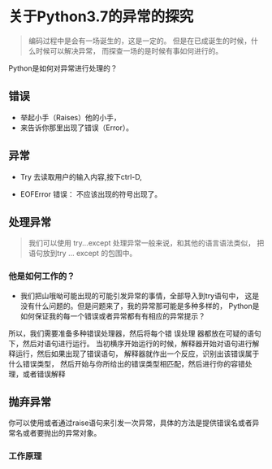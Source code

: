 # 关于Python3.7的异常的探究


>   编码过程中是会有一场诞生的，这是一定的。
    但是在已成诞生的时候，什么时候可以解决异常，
    而探查一场的是时候有事如何进行的。
    
Python是如何对异常进行处理的？

## 错误

* 举起小手（Raises）他的小手，
* 来告诉你那里出现了错误（Error）。

## 异常

* Try 去读取用户的输入内容,按下ctrl-D,

* EOFError 错误： 不应该出现的符号出现了。

## 处理异常

> 我们可以使用 try...except 处理异常一般来说，和其他的语言语法类似，
把语句放到try ... except 的包围中。

### 他是如何工作的？

* 我们把山哦呦可能出现的可能引发异常的事情，全部导入到try语句中，
这是没有什么问题的。但是问题来了，我的异常那可能是多种多样的，
Python是如何保证我的每一个错误或者异常都有有相应的异常提示？

所以，我们需要准备多种错误处理器，然后将每个错 误处理 器都放在可疑的语句下，然后对语句进行运行。
当初横序开始运行的时候，解释器开始对语句进行解释运行，然后如果出现了错误语句，
解释器就作出一个反应，识别出该错误属于什么错误类型，
然后开始与你所给出的错误类型相匹配，然后进行你的容错处理，或者错误解释


## 抛弃异常

你可以使用或者通过raise语句来引发一次异常，具体的方法是提供错误名或者异常名或者要抛出的异常对象。



### 工作原理



